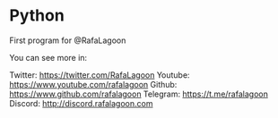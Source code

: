 # Python

First program for @RafaLagoon

You can see more in:

Twitter: https://twitter.com/RafaLagoon
Youtube: https://www.youtube.com/rafalagoon
Github: https://www.github.com/rafalagoon
Telegram: https://t.me/rafalagoon
Discord: http://discord.rafalagoon.com